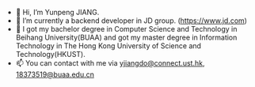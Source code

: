 - 👋 Hi, I’m Yunpeng JIANG.
- 🌱 I’m currently a backend developer in JD group. (https://www.jd.com)
- 💞️ I got my bachelor degree in Computer Science and Technology in Beihang University(BUAA) and got my master degree in Information Technology in The Hong Kong University of Science and Technology(HKUST).
- 📫 You can contact with me via yjiangdo@connect.ust.hk, 18373519@buaa.edu.cn

<!---
jypcj/jypcj is a ✨ special ✨ repository because its `README.md` (this file) appears on your GitHub profile.
You can click the Preview link to take a look at your changes.
--->
